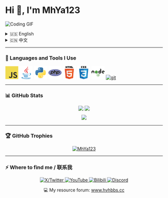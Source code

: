 # Hi 👋, I'm MhYa123

![Coding GIF](https://i.nfa.my/i/2025/09/27/4zzwgh.gif)

<details>
<summary>🇺🇸 English</summary>

### 🔭 Currently working on
- Full-stack web development with Java, Kotlin & Node.js
- Minecraft modding & plugin development
- APIs, automation tools, and backend systems

### 🌱 Learning
- Advanced Minecraft plugin & mod development
- Web development: APIs & frameworks
- Cross-platform Java & Kotlin projects

### ⚡ Fun Fact
- I love watching girl band anime 🎶  
  Favorites: *it's MyGO*, *Avemujica*, *GIRLS BAND CRY*, *K-On! (轻音少女)*  
- I really love *お兄ちゃんはおしまい！* ❤️

</details>

<details>
<summary>🇨🇳 中文</summary>

### 🔭 我目前在做的事情
- 使用 Java、Kotlin 和 Node.js 开发全栈 Web 应用
- Minecraft 模组及 Spigot 插件开发
- API、自动化工具和后端系统开发

### 🌱 我正在学习
- 高级 Minecraft 插件与模组开发
- Web 开发：API 与框架
- 跨平台 Java 与 Kotlin 项目

### ⚡ 趣味小事实
- 我喜欢看少女乐队类动漫 🎶  
  喜爱的作品：*it's MyGO*、*Avemujica*、*GIRLS BAND CRY*、*K-On! (轻音少女)*  
- 我特别喜欢 *お兄ちゃんはおしまい！* ❤️

</details>

---

### 🚀 Languages and Tools I Use

<p>
<a target="_blank" href="https://raw.githubusercontent.com/devicons/devicon/master/icons/javascript/javascript-original.svg"><img src="https://raw.githubusercontent.com/devicons/devicon/master/icons/javascript/javascript-original.svg" alt="javascript" width="42" height="42" /></a>
<a target="_blank" href="https://raw.githubusercontent.com/devicons/devicon/master/icons/java/java-original.svg"><img src="https://raw.githubusercontent.com/devicons/devicon/master/icons/java/java-original.svg" alt="java" width="42" height="42" /></a>
<a target="_blank" href="https://raw.githubusercontent.com/devicons/devicon/master/icons/python/python-original.svg"><img src="https://raw.githubusercontent.com/devicons/devicon/master/icons/python/python-original.svg" alt="python" width="42" height="42" /></a>
<a target="_blank" href="https://raw.githubusercontent.com/devicons/devicon/master/icons/php/php-original.svg"><img src="https://raw.githubusercontent.com/devicons/devicon/master/icons/php/php-original.svg" alt="php" width="42" height="42" /></a>
<a target="_blank" href="https://raw.githubusercontent.com/devicons/devicon/master/icons/html5/html5-original-wordmark.svg"><img src="https://raw.githubusercontent.com/devicons/devicon/master/icons/html5/html5-original-wordmark.svg" alt="html5" width="42" height="42" /></a>
<a target="_blank" href="https://raw.githubusercontent.com/devicons/devicon/master/icons/css3/css3-original-wordmark.svg"><img src="https://raw.githubusercontent.com/devicons/devicon/master/icons/css3/css3-original-wordmark.svg" alt="css3" width="42" height="42" /></a>
<a target="_blank" href="https://raw.githubusercontent.com/devicons/devicon/master/icons/nodejs/nodejs-original-wordmark.svg"><img src="https://raw.githubusercontent.com/devicons/devicon/master/icons/nodejs/nodejs-original-wordmark.svg" alt="nodejs" width="42" height="42" /></a>
<a target="_blank" href="https://www.vectorlogo.zone/logos/git-scm/git-scm-icon.svg"><img src="https://www.vectorlogo.zone/logos/git-scm/git-scm-icon.svg" alt="git" width="42" height="42" /></a>
</p>

---

### 📊 GitHub Stats

<div align="center">
  <img src="https://github-readme-stats.vercel.app/api?username=MhYa123&show_icons=true&theme=radical" width="48%" />
  <img src="https://github-readme-stats.vercel.app/api/top-langs/?username=MhYa123&layout=compact&theme=radical" width="48%" />
</div>

<div align="center" style="margin-top:10px;">
  <img src="https://github-readme-activity-graph.vercel.app/graph?username=MhYa123&theme=react-dark" />
</div>

---

### 🏆 GitHub Trophies

<p align="center">
  <a href="https://github.com/ryo-ma/github-profile-trophy">
    <img src="https://github-profile-trophy.vercel.app/?username=MhYa123" alt="MhYa123" />
  </a>
</p>

---

### ⚡️ Where to find me / 联系我

<p align="center">
<a target="_blank" href="https://x.com/mhya520">
  <img src="https://img.shields.io/badge/X%20(Twitter)-1DA1F2?style=for-the-badge&logo=twitter&logoColor=white" alt="X/Twitter" />
</a>

<a target="_blank" href="https://www.youtube.com/@Aparamecium">
  <img src="https://img.shields.io/badge/-YouTube-FF0000?style=for-the-badge&logo=youtube&logoColor=white" alt="YouTube" />
</a>
<a target="_blank" href="https://space.bilibili.com/670240796">
  <img src="https://img.shields.io/badge/-Bilibili-00A1D6?style=for-the-badge&logo=bilibili&logoColor=white" alt="Bilibili" />
</a>
<a target="_blank" href="http://discordapp.com/users/1094269777926701188">
  <img src="https://img.shields.io/badge/-Discord-7289DA?style=for-the-badge&logo=discord&logoColor=white" alt="Discord" />
</a>
</p>


<p align="center">
💻 My resource forum: <a target="_blank" href="https://www.hvhbbs.cc">www.hvhbbs.cc</a>
</p>
